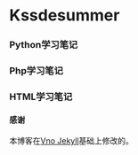 # Kssdesummer

### Python学习笔记

### Php学习笔记

### HTML学习笔记

#### 感谢   

本博客在[Vno Jekyll](https://github.com/onevcat/vno-jekyll)基础上修改的。  




